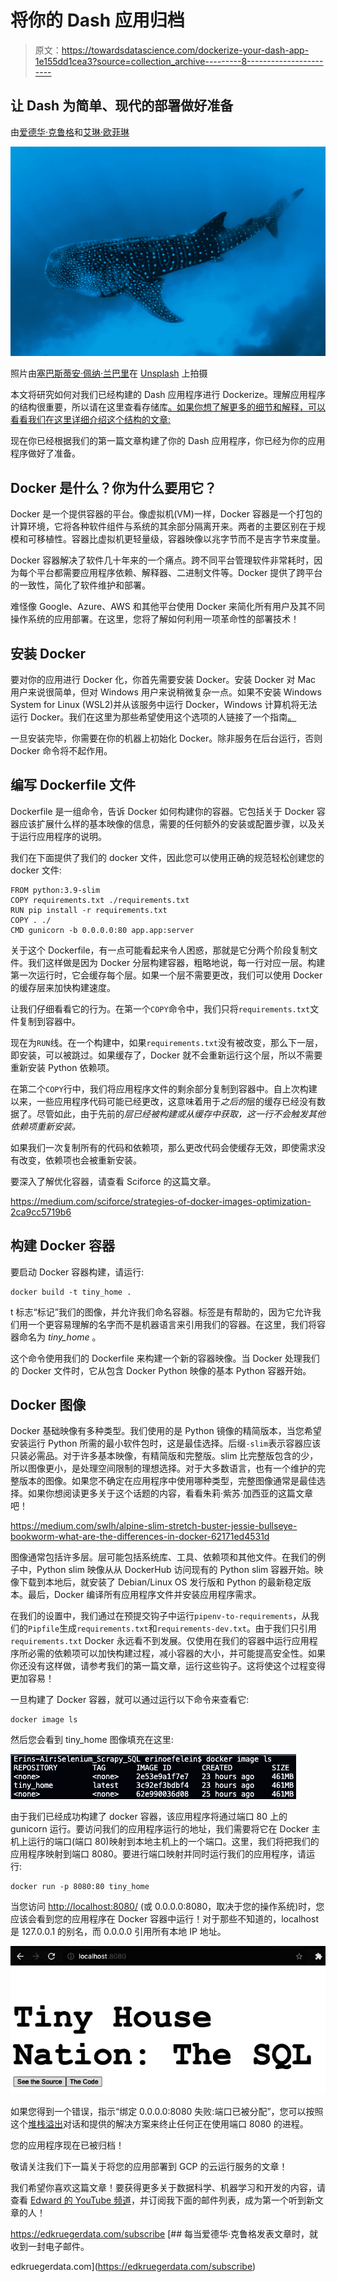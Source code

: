# 将你的 Dash 应用归档

> 原文：<https://towardsdatascience.com/dockerize-your-dash-app-1e155dd1cea3?source=collection_archive---------8----------------------->

## 让 Dash 为简单、现代的部署做好准备

由[爱德华·克鲁格](https://www.linkedin.com/in/edkrueger/)和[艾琳·欧菲琳](https://www.linkedin.com/in/erin-oefelein-3105a878/)

![](img/4ecf01b8fea6fcc7d726e1b8c135308e.png)

照片由[塞巴斯蒂安·佩纳·兰巴里](https://unsplash.com/@sebaspenalambarri?utm_source=unsplash&utm_medium=referral&utm_content=creditCopyText)在 [Unsplash](https://unsplash.com/s/photos/whale-shark?utm_source=unsplash&utm_medium=referral&utm_content=creditCopyText) 上拍摄

本文将研究如何对我们已经构建的 Dash 应用程序进行 Dockerize。理解应用程序的结构很重要，所以请在这里查看存储库[。如果你想了解更多的细节和解释，可以看看我们在这里详细介绍这个结构的文章:](https://github.com/edkrueger/dash-template)

</structuring-your-dash-app-e33d8e70133e>  

现在你已经根据我们的第一篇文章构建了你的 Dash 应用程序，你已经为你的应用程序做好了准备。

## Docker 是什么？你为什么要用它？

Docker 是一个提供容器的平台。像虚拟机(VM)一样，Docker 容器是一个打包的计算环境，它将各种软件组件与系统的其余部分隔离开来。两者的主要区别在于规模和可移植性。容器比虚拟机更轻量级，容器映像以兆字节而不是吉字节来度量。

Docker 容器解决了软件几十年来的一个痛点。跨不同平台管理软件非常耗时，因为每个平台都需要应用程序依赖、解释器、二进制文件等。Docker 提供了跨平台的一致性，简化了软件维护和部署。

难怪像 Google、Azure、AWS 和其他平台使用 Docker 来简化所有用户及其不同操作系统的应用部署。在这里，您将了解如何利用一项革命性的部署技术！

## 安装 Docker

要对你的应用进行 Docker 化，你首先需要安装 Docker。安装 Docker 对 Mac 用户来说很简单，但对 Windows 用户来说稍微复杂一点。如果不安装 Windows System for Linux (WSL2)并从该服务中运行 Docker，Windows 计算机将无法运行 Docker。我们在这里为那些希望使用这个选项的人链接了一个指南[。](https://www.hanselman.com/blog/how-to-set-up-docker-within-windows-system-for-linux-wsl2-on-windows-10)

一旦安装完毕，你需要在你的机器上初始化 Docker。除非服务在后台运行，否则 Docker 命令将不起作用。

## 编写 Dockerfile 文件

Dockerfile 是一组命令，告诉 Docker 如何构建你的容器。它包括关于 Docker 容器应该扩展什么样的基本映像的信息，需要的任何额外的安装或配置步骤，以及关于运行应用程序的说明。

我们在下面提供了我们的 docker 文件，因此您可以使用正确的规范轻松创建您的 docker 文件:

```
FROM python:3.9-slim
COPY requirements.txt ./requirements.txt
RUN pip install -r requirements.txt
COPY . ./
CMD gunicorn -b 0.0.0.0:80 app.app:server
```

关于这个 Dockerfile，有一点可能看起来令人困惑，那就是它分两个阶段复制文件。我们这样做是因为 Docker 分层构建容器，粗略地说，每一行对应一层。构建第一次运行时，它会缓存每个层。如果一个层不需要更改，我们可以使用 Docker 的缓存层来加快构建速度。

让我们仔细看看它的行为。在第一个`COPY`命令中，我们只将`requirements.txt`文件复制到容器中。

现在为`RUN`线。在一个构建中，如果`requirements.txt`没有被改变，那么下一层，即安装，可以被跳过。如果缓存了，Docker 就不会重新运行这个层，所以不需要重新安装 Python 依赖项。

在第二个`COPY`行中，我们将应用程序文件的剩余部分复制到容器中。自上次构建以来，一些应用程序代码可能已经更改，这意味着用于*之后的*层的缓存已经没有数据了。尽管如此，由于先前的*层已经被构建或从缓存中获取，这一行不会触发其他依赖项重新安装。*

如果我们一次复制所有的代码和依赖项，那么更改代码会使缓存无效，即使需求没有改变，依赖项也会被重新安装。

要深入了解优化容器，请查看 Sciforce 的这篇文章。

<https://medium.com/sciforce/strategies-of-docker-images-optimization-2ca9cc5719b6>  

## 构建 Docker 容器

要启动 Docker 容器构建，请运行:

```
docker build -t tiny_home .
```

t 标志“标记”我们的图像，并允许我们命名容器。标签是有帮助的，因为它允许我们用一个更容易理解的名字而不是机器语言来引用我们的容器。在这里，我们将容器命名为 *tiny_home* 。

这个命令使用我们的 Dockerfile 来构建一个新的容器映像。当 Docker 处理我们的 Docker 文件时，它从包含 Docker Python 映像的基本 Python 容器开始。

## Docker 图像

Docker 基础映像有多种类型。我们使用的是 Python 镜像的精简版本，当您希望安装运行 Python 所需的最小软件包时，这是最佳选择。后缀`-slim`表示容器应该只装必需品。对于许多基本映像，有精简版和完整版。slim 比完整版包含的少，所以图像更小，是处理空间限制的理想选择。对于大多数语言，也有一个维护的完整版本的图像。如果您不确定在应用程序中使用哪种类型，完整图像通常是最佳选择。如果你想阅读更多关于这个话题的内容，看看朱莉·紫苏·加西亚的这篇文章吧！

<https://medium.com/swlh/alpine-slim-stretch-buster-jessie-bullseye-bookworm-what-are-the-differences-in-docker-62171ed4531d>  

图像通常包括许多层。层可能包括系统库、工具、依赖项和其他文件。在我们的例子中，Python slim 映像从从 DockerHub 访问现有的 Python slim 容器开始。映像下载到本地后，就安装了 Debian/Linux OS 发行版和 Python 的最新稳定版本。最后，Docker 编译所有应用程序文件并安装应用程序需求。

在我们的设置中，我们通过在预提交钩子中运行`pipenv-to-requirements`，从我们的`Pipfile`生成`requirements.txt`和`requirements-dev.txt`。由于我们只引用`requirements.txt` Docker 永远看不到发展。仅使用在我们的容器中运行应用程序所必需的依赖项可以加快构建过程，减小容器的大小，并可能提高安全性。如果你还没有这样做，请参考我们的第一篇文章，运行这些钩子。这将使这个过程变得更加容易！

一旦构建了 Docker 容器，就可以通过运行以下命令来查看它:

```
docker image ls
```

然后您会看到 tiny_home 图像填充在这里:

![](img/b22d68f0201caff94669795bd38f288f.png)

由于我们已经成功构建了 docker 容器，该应用程序将通过端口 80 上的 gunicorn 运行。要访问我们的应用程序运行的地址，我们需要将它在 Docker 主机上运行的端口(端口 80)映射到本地主机上的一个端口。这里，我们将把我们的应用程序映射到端口 8080。要进行端口映射并同时运行我们的应用程序，请运行:

```
docker run -p 8080:80 tiny_home
```

当您访问 [http://localhost:8080/](http://localhost:8080/) (或 0.0.0.0:8080，取决于您的操作系统)时，您应该会看到您的应用程序在 Docker 容器中运行！对于那些不知道的，localhost 是 127.0.0.1 的别名，而 0.0.0.0 引用所有本地 IP 地址。

![](img/ac1f11e4a927fea2863f8c4bec563ec7.png)

如果您得到一个错误，指示“绑定 0.0.0.0:8080 失败:端口已被分配”，您可以按照这个[堆栈溢出](https://stackoverflow.com/questions/24387451/how-can-i-kill-whatever-process-is-using-port-8080-so-that-i-can-vagrant-up/24388281)对话和提供的解决方案来终止任何正在使用端口 8080 的进程。

您的应用程序现在已被归档！

敬请关注我们下一篇关于将您的应用部署到 GCP 的云运行服务的文章！

我们希望你喜欢这篇文章！要获得更多关于数据科学、机器学习和开发的内容，请查看 [Edward 的 YouTube 频道](https://www.youtube.com/channel/UCmvdvjDaSjjMRIAxE5s7EZA)，并订阅我下面的邮件列表，成为第一个听到新文章的人！

<https://edkruegerdata.com/subscribe> [## 每当爱德华·克鲁格发表文章时，就收到一封电子邮件。

edkruegerdata.com](https://edkruegerdata.com/subscribe)